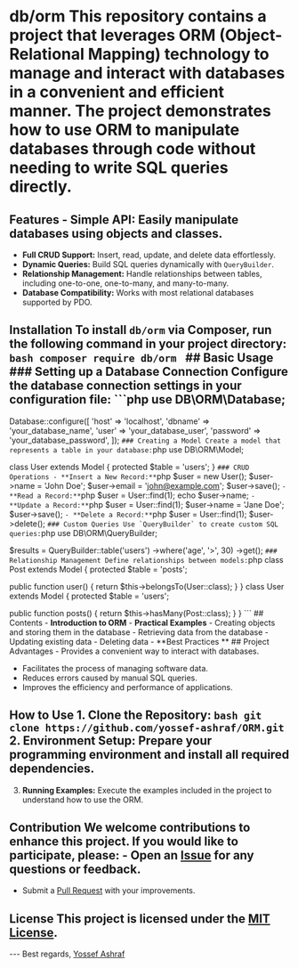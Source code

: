# db/orm This repository contains a project that leverages ORM (Object-Relational Mapping) technology to manage and interact with databases in a convenient and efficient manner. The project demonstrates how to use ORM to manipulate databases through code without needing to write SQL queries directly.

## Features - **Simple API:** Easily manipulate databases using objects and classes.
- **Full CRUD Support:** Insert, read, update, and delete data effortlessly.
- **Dynamic Queries:** Build SQL queries dynamically with `QueryBuilder`.
- **Relationship Management:** Handle relationships between tables, including one-to-one, one-to-many, and many-to-many.
- **Database Compatibility:** Works with most relational databases supported by PDO.

## Installation To install `db/orm` via Composer, run the following command in your project directory: ```bash composer require db/orm ``` ## Basic Usage ### Setting up a Database Connection Configure the database connection settings in your configuration file: ```php use DB\ORM\Database;

Database::configure([ 'host' => 'localhost', 'dbname' => 'your_database_name', 'user' => 'your_database_user', 'password' => 'your_database_password', ]);
``` ### Creating a Model Create a model that represents a table in your database: ```php use DB\ORM\Model;

class User extends Model { protected $table = 'users';
} ``` ### CRUD Operations - **Insert a New Record:** ```php $user = new User();
$user->name = 'John Doe';
$user->email = 'john@example.com';
$user->save();
``` - **Read a Record:** ```php $user = User::find(1);
echo $user->name;
``` - **Update a Record:** ```php $user = User::find(1);
$user->name = 'Jane Doe';
$user->save();
``` - **Delete a Record:** ```php $user = User::find(1);
$user->delete();
``` ### Custom Queries Use `QueryBuilder` to create custom SQL queries: ```php use DB\ORM\QueryBuilder;

$results = QueryBuilder::table('users') ->where('age', '>', 30) ->get();
``` ### Relationship Management Define relationships between models: ```php class Post extends Model { protected $table = 'posts';

 public function user() { return $this->belongsTo(User::class);
 } } class User extends Model { protected $table = 'users';

 public function posts() { return $this->hasMany(Post::class);
 } } ``` ## Contents - **Introduction to ORM** - **Practical Examples** - Creating objects and storing them in the database - Retrieving data from the database - Updating existing data - Deleting data - **Best Practices ** ## Project Advantages - Provides a convenient way to interact with databases.
- Facilitates the process of managing software data.
- Reduces errors caused by manual SQL queries.
- Improves the efficiency and performance of applications.

## How to Use 1. **Clone the Repository:** ```bash git clone https://github.com/yossef-ashraf/ORM.git ``` 2. **Environment Setup:** Prepare your programming environment and install all required dependencies.

3. **Running Examples:** Execute the examples included in the project to understand how to use the ORM.

## Contribution We welcome contributions to enhance this project. If you would like to participate, please: - Open an [Issue](https://github.com/yossef-ashraf/ORM/issues) for any questions or feedback.
- Submit a [Pull Request](https://github.com/yossef-ashraf/ORM/pulls) with your improvements.

## License This project is licensed under the [MIT License](LICENSE).

--- Best regards, [Yossef Ashraf](https://github.com/yossef-ashraf)